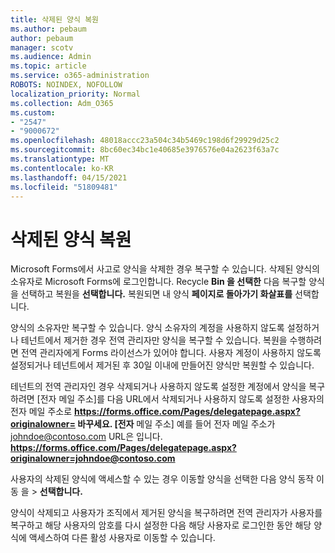 ```yaml
---
title: 삭제된 양식 복원
ms.author: pebaum
author: pebaum
manager: scotv
ms.audience: Admin
ms.topic: article
ms.service: o365-administration
ROBOTS: NOINDEX, NOFOLLOW
localization_priority: Normal
ms.collection: Adm_O365
ms.custom:
- "2547"
- "9000672"
ms.openlocfilehash: 48018accc23a504c34b5469c198d6f29929d25c2
ms.sourcegitcommit: 8bc60ec34bc1e40685e3976576e04a2623f63a7c
ms.translationtype: MT
ms.contentlocale: ko-KR
ms.lasthandoff: 04/15/2021
ms.locfileid: "51809481"
---
```

# <a name="restore-a-deleted-form"></a>삭제된 양식 복원

Microsoft Forms에서 사고로 양식을 삭제한 경우 복구할 수 있습니다. 삭제된 양식의 소유자로 Microsoft Forms에 로그인합니다. Recycle **Bin 을 선택한** 다음 복구할 양식을 선택하고 복원을 **선택합니다.** 복원되면 내 양식 **페이지로 돌아가기 화살표를** 선택합니다.

양식의 소유자만 복구할 수 있습니다. 양식 소유자의 계정을 사용하지 않도록 설정하거나 테넌트에서 제거한 경우 전역 관리자만 양식을 복구할 수 있습니다. 복원을 수행하려면 전역 관리자에게 Forms 라이선스가 있어야 합니다. 사용자 계정이 사용하지 않도록 설정되거나 테넌트에서 제거된 후 30일 이내에 만들어진 양식만 복원할 수 있습니다.

테넌트의 전역 관리자인 경우 삭제되거나 사용하지 않도록 설정한 계정에서 양식을 복구하려면 [전자 메일 주소]를 다음 URL에서 삭제되거나 사용하지 않도록 설정한 사용자의 전자 메일 주소로 **https://forms.office.com/Pages/delegatepage.aspx?originalowner= 바꾸세요. [전자** 메일 주소] 예를 들어 전자 메일 주소가 johndoe@contoso.com URL은 입니다. **https://forms.office.com/Pages/delegatepage.aspx?originalowner=johndoe@contoso.com** 

사용자의 삭제된 양식에 액세스할 수 있는 경우 이동할 양식을 선택한 다음 양식 동작 이동 을  >  **선택합니다.**

양식이 삭제되고 사용자가 조직에서 제거된 양식을 복구하려면 전역 관리자가 사용자를 복구하고 해당 사용자의 암호를 다시 설정한 다음 해당 사용자로 로그인한 동안 해당 양식에 액세스하여 다른 활성 사용자로 이동할 수 있습니다. 